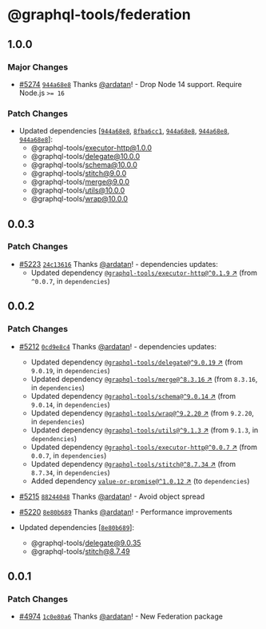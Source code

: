 # @graphql-tools/federation

## 1.0.0

### Major Changes

- [#5274](https://github.com/ardatan/graphql-tools/pull/5274) [`944a68e8`](https://github.com/ardatan/graphql-tools/commit/944a68e8becf9c86b4c97fd17c372d98a285b955) Thanks [@ardatan](https://github.com/ardatan)! - Drop Node 14 support. Require Node.js `>= 16`

### Patch Changes

- Updated dependencies [[`944a68e8`](https://github.com/ardatan/graphql-tools/commit/944a68e8becf9c86b4c97fd17c372d98a285b955), [`8fba6cc1`](https://github.com/ardatan/graphql-tools/commit/8fba6cc1876e914d587f5b253332aaedbcaa65e6), [`944a68e8`](https://github.com/ardatan/graphql-tools/commit/944a68e8becf9c86b4c97fd17c372d98a285b955), [`944a68e8`](https://github.com/ardatan/graphql-tools/commit/944a68e8becf9c86b4c97fd17c372d98a285b955), [`944a68e8`](https://github.com/ardatan/graphql-tools/commit/944a68e8becf9c86b4c97fd17c372d98a285b955)]:
  - @graphql-tools/executor-http@1.0.0
  - @graphql-tools/delegate@10.0.0
  - @graphql-tools/schema@10.0.0
  - @graphql-tools/stitch@9.0.0
  - @graphql-tools/merge@9.0.0
  - @graphql-tools/utils@10.0.0
  - @graphql-tools/wrap@10.0.0

## 0.0.3

### Patch Changes

- [#5223](https://github.com/ardatan/graphql-tools/pull/5223) [`24c13616`](https://github.com/ardatan/graphql-tools/commit/24c136160fe675c08c1c1fe06bfb8883cdf0b466) Thanks [@ardatan](https://github.com/ardatan)! - dependencies updates:
  - Updated dependency [`@graphql-tools/executor-http@^0.1.9` ↗︎](https://www.npmjs.com/package/@graphql-tools/executor-http/v/0.1.9) (from `^0.0.7`, in `dependencies`)

## 0.0.2

### Patch Changes

- [#5212](https://github.com/ardatan/graphql-tools/pull/5212) [`0cd9e8c4`](https://github.com/ardatan/graphql-tools/commit/0cd9e8c4469d07e53ad8e7944ba144f58c4db34f) Thanks [@ardatan](https://github.com/ardatan)! - dependencies updates:

  - Updated dependency [`@graphql-tools/delegate@^9.0.19` ↗︎](https://www.npmjs.com/package/@graphql-tools/delegate/v/9.0.19) (from `9.0.19`, in `dependencies`)
  - Updated dependency [`@graphql-tools/merge@^8.3.16` ↗︎](https://www.npmjs.com/package/@graphql-tools/merge/v/8.3.16) (from `8.3.16`, in `dependencies`)
  - Updated dependency [`@graphql-tools/schema@^9.0.14` ↗︎](https://www.npmjs.com/package/@graphql-tools/schema/v/9.0.14) (from `9.0.14`, in `dependencies`)
  - Updated dependency [`@graphql-tools/wrap@^9.2.20` ↗︎](https://www.npmjs.com/package/@graphql-tools/wrap/v/9.2.20) (from `9.2.20`, in `dependencies`)
  - Updated dependency [`@graphql-tools/utils@^9.1.3` ↗︎](https://www.npmjs.com/package/@graphql-tools/utils/v/9.1.3) (from `9.1.3`, in `dependencies`)
  - Updated dependency [`@graphql-tools/executor-http@^0.0.7` ↗︎](https://www.npmjs.com/package/@graphql-tools/executor-http/v/0.0.7) (from `0.0.7`, in `dependencies`)
  - Updated dependency [`@graphql-tools/stitch@^8.7.34` ↗︎](https://www.npmjs.com/package/@graphql-tools/stitch/v/8.7.34) (from `8.7.34`, in `dependencies`)
  - Added dependency [`value-or-promise@^1.0.12` ↗︎](https://www.npmjs.com/package/value-or-promise/v/1.0.12) (to `dependencies`)

- [#5215](https://github.com/ardatan/graphql-tools/pull/5215) [`88244048`](https://github.com/ardatan/graphql-tools/commit/882440487551abcb5bdd4f626f3b56ac2e886f11) Thanks [@ardatan](https://github.com/ardatan)! - Avoid object spread

- [#5220](https://github.com/ardatan/graphql-tools/pull/5220) [`8e80b689`](https://github.com/ardatan/graphql-tools/commit/8e80b6893d2342353731610d5da9db633d806083) Thanks [@ardatan](https://github.com/ardatan)! - Performance improvements

- Updated dependencies [[`8e80b689`](https://github.com/ardatan/graphql-tools/commit/8e80b6893d2342353731610d5da9db633d806083)]:
  - @graphql-tools/delegate@9.0.35
  - @graphql-tools/stitch@8.7.49

## 0.0.1

### Patch Changes

- [#4974](https://github.com/ardatan/graphql-tools/pull/4974) [`1c0e80a6`](https://github.com/ardatan/graphql-tools/commit/1c0e80a60827169eb3eb99fe5710b1e891b89740) Thanks [@ardatan](https://github.com/ardatan)! - New Federation package
